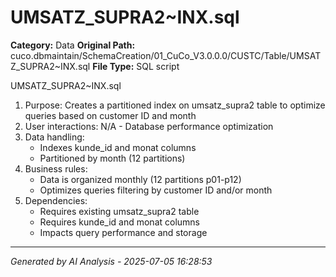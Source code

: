 # UMSATZ_SUPRA2~INX.sql

**Category:** Data
**Original Path:** cuco.dbmaintain/SchemaCreation/01_CuCo_V3.0.0.0/CUSTC/Table/UMSATZ_SUPRA2~INX.sql
**File Type:** SQL script

UMSATZ_SUPRA2~INX.sql
1. Purpose: Creates a partitioned index on umsatz_supra2 table to optimize queries based on customer ID and month
2. User interactions: N/A - Database performance optimization
3. Data handling:
   - Indexes kunde_id and monat columns
   - Partitioned by month (12 partitions)
4. Business rules:
   - Data is organized monthly (12 partitions p01-p12)
   - Optimizes queries filtering by customer ID and/or month
5. Dependencies:
   - Requires existing umsatz_supra2 table
   - Requires kunde_id and monat columns
   - Impacts query performance and storage

---
*Generated by AI Analysis - 2025-07-05 16:28:53*
